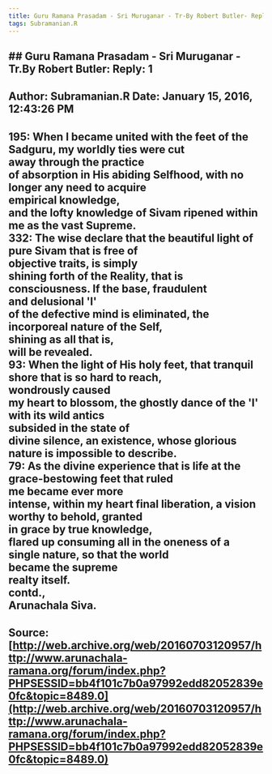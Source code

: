 ```yaml
--- 
title: Guru Ramana Prasadam - Sri Muruganar - Tr-By Robert Butler- Reply- 1   
tags: Subramanian.R  
---  
```

## ##  Guru Ramana Prasadam - Sri Muruganar - Tr.By Robert Butler: Reply: 1  
Author: Subramanian.R       Date: January 15, 2016, 12:43:26 PM  
---  
195: When I became united with the feet of the Sadguru, my worldly ties were cut  
away through the practice   
of absorption in His abiding Selfhood, with no longer any need to acquire  
empirical knowledge,   
and the lofty knowledge of Sivam ripened within me as the vast Supreme.   
332: The wise declare that the beautiful light of pure Sivam that is free of  
objective traits, is simply   
shining forth of the Reality, that is consciousness. If the base, fraudulent  
and delusional 'I'   
of the defective mind is eliminated, the incorporeal nature of the Self,  
shining as all that is,   
will be revealed.   
93: When the light of His holy feet, that tranquil shore that is so hard to reach,  
wondrously caused   
my heart to blossom, the ghostly dance of the 'I' with its wild antics  
subsided in the state of   
divine silence, an existence, whose glorious nature is impossible to describe.   
79: As the divine experience that is life at the grace-bestowing feet that ruled  
me became ever more   
intense, within my heart final liberation, a vision worthy to behold, granted  
in grace by true knowledge,   
flared up consuming all in the oneness of a single nature, so that the world  
became the supreme   
realty itself.   
contd.,   
Arunachala Siva.
 ---  
Source:[http://web.archive.org/web/20160703120957/http://www.arunachala-ramana.org/forum/index.php?PHPSESSID=bb4f101c7b0a97992edd82052839e0fc&topic=8489.0](http://web.archive.org/web/20160703120957/http://www.arunachala-ramana.org/forum/index.php?PHPSESSID=bb4f101c7b0a97992edd82052839e0fc&topic=8489.0)   
---  

